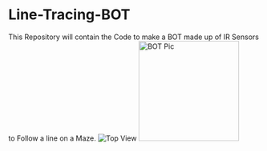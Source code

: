 # Line-Tracing-BOT
This Repository will contain the Code to make a BOT made up of IR Sensors to Follow a line on a Maze.
![Top View](https://github.com/jadarshj/Line-Tracing-BOT/assets/95459651/39f014db-702f-44ff-b6d5-f16aafdf2877)
<img src="[pic.jpg](https://github.com/jadarshj/Line-Tracing-BOT/assets/95459651/39f014db-702f-44ff-b6d5-f16aafdf2877)https://github.com/jadarshj/Line-Tracing-BOT/assets/95459651/39f014db-702f-44ff-b6d5-f16aafdf2877" alt="BOT Pic" style="width:200px; height:200px"></img>
